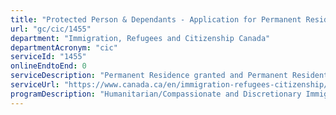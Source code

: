 ```yaml
---
title: "Protected Person & Dependants - Application for Permanent Residence"
url: "gc/cic/1455"
department: "Immigration, Refugees and Citizenship Canada"
departmentAcronym: "cic"
serviceId: "1455"
onlineEndtoEnd: 0
serviceDescription: "Permanent Residence granted and Permanent Resident card issued to protected persons in Canada and to their dependants, who may be either in Canada or overseas, provided that they meet the definition of “family member” in our regulations."
serviceUrl: "https://www.canada.ca/en/immigration-refugees-citizenship/corporate/publications-manuals/operational-bulletins-manuals/permanent-residence/protected-persons/stage-1-eligibility.html"
programDescription: "Humanitarian/Compassionate and Discretionary Immigration,Citizenship"
---
```

